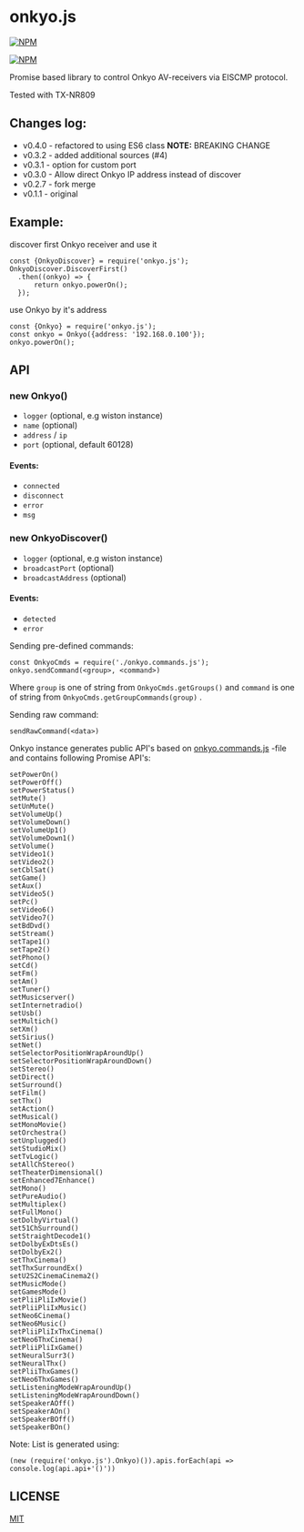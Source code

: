 onkyo.js
========

[![NPM](https://nodei.co/npm/onkyo.js.png?downloads=true&downloadRank=true&stars=true)](https://nodei.co/npm/onkyo.js/)

[![NPM](https://nodei.co/npm-dl/onkyo.js.png)](https://nodei.co/npm/onkyo.js/)

Promise based library to control Onkyo AV-receivers via EISCMP protocol.

Tested with TX-NR809

## Changes log:

* v0.4.0 - refactored to using ES6 class **NOTE:** BREAKING CHANGE
* v0.3.2 - added additional sources (#4)
* v0.3.1 - option for custom port
* v0.3.0 - Allow direct Onkyo IP address instead of discover
* v0.2.7 - fork merge
* v0.1.1 - original

## Example:

discover first Onkyo receiver and use it
```
const {OnkyoDiscover} = require('onkyo.js');
OnkyoDiscover.DiscoverFirst()
  .then((onkyo) => {
      return onkyo.powerOn();
  });
```

use Onkyo by it's address
```
const {Onkyo} = require('onkyo.js');
const onkyo = Onkyo({address: '192.168.0.100'});
onkyo.powerOn();
```

## API

### new Onkyo(<options>)
* `logger` (optional, e.g wiston instance)
* `name` (optional)
* `address` / `ip`
* `port` (optional, default 60128)

#### Events:
* `connected`
* `disconnect`
* `error`
* `msg`

### new OnkyoDiscover(<options>)
* `logger` (optional, e.g wiston instance)
* `broadcastPort` (optional)
* `broadcastAddress` (optional)

#### Events:
* `detected`
* `error`

Sending pre-defined commands:
```
const OnkyoCmds = require('./onkyo.commands.js');
onkyo.sendCommand(<group>, <command>)
```
Where `group` is one of string from `OnkyoCmds.getGroups()` and
`command` is one of string from `OnkyoCmds.getGroupCommands(group)` .

Sending raw command:
```
sendRawCommand(<data>)
```

Onkyo instance generates public API's based on [onkyo.commands.js](lib/onkyo.commands.js) -file and contains following Promise API's:

```
setPowerOn()
setPowerOff()
setPowerStatus()
setMute()
setUnMute()
setVolumeUp()
setVolumeDown()
setVolumeUp1()
setVolumeDown1()
setVolume()
setVideo1()
setVideo2()
setCblSat()
setGame()
setAux()
setVideo5()
setPc()
setVideo6()
setVideo7()
setBdDvd()
setStream()
setTape1()
setTape2()
setPhono()
setCd()
setFm()
setAm()
setTuner()
setMusicserver()
setInternetradio()
setUsb()
setMultich()
setXm()
setSirius()
setNet()
setSelectorPositionWrapAroundUp()
setSelectorPositionWrapAroundDown()
setStereo()
setDirect()
setSurround()
setFilm()
setThx()
setAction()
setMusical()
setMonoMovie()
setOrchestra()
setUnplugged()
setStudioMix()
setTvLogic()
setAllChStereo()
setTheaterDimensional()
setEnhanced7Enhance()
setMono()
setPureAudio()
setMultiplex()
setFullMono()
setDolbyVirtual()
set51ChSurround()
setStraightDecode1()
setDolbyExDtsEs()
setDolbyEx2()
setThxCinema()
setThxSurroundEx()
setU2S2CinemaCinema2()
setMusicMode()
setGamesMode()
setPliiPliIxMovie()
setPliiPliIxMusic()
setNeo6Cinema()
setNeo6Music()
setPliiPliIxThxCinema()
setNeo6ThxCinema()
setPliiPliIxGame()
setNeuralSurr3()
setNeuralThx()
setPliiThxGames()
setNeo6ThxGames()
setListeningModeWrapAroundUp()
setListeningModeWrapAroundDown()
setSpeakerAOff()
setSpeakerAOn()
setSpeakerBOff()
setSpeakerBOn()
```

Note: List is generated using:
```
(new (require('onkyo.js').Onkyo)()).apis.forEach(api => console.log(api.api+'()'))
```

## LICENSE
[MIT](LICENSE)

